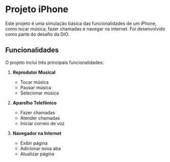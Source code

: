 # Projeto iPhone

Este projeto é uma simulação básica das funcionalidades de um iPhone, como tocar música, fazer chamadas e navegar na internet. Foi desenvolvido como parte do desafio da DIO.

## Funcionalidades

O projeto inclui três principais funcionalidades:

1. **Reprodutor Musical**
   - Tocar música
   - Pausar música
   - Selecionar música

2. **Aparelho Telefônico**
   - Fazer chamadas
   - Atender chamadas
   - Iniciar correio de voz

3. **Navegador na Internet**
   - Exibir página
   - Adicionar nova aba
   - Atualizar página
